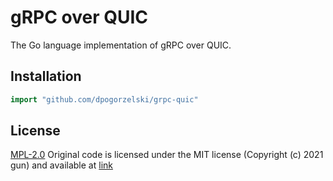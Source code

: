 # gRPC over QUIC

The Go language implementation of gRPC over QUIC.

## Installation

```go
import "github.com/dpogorzelski/grpc-quic"
```

## License

[MPL-2.0](LICENSE)
Original code is licensed under the MIT license (Copyright (c) 2021 gun) and available at [link](https://github.com/speedrunsh/grpc-quic/tree/14a8a2b8af7c1ba455d195fae8aba66999c04788)